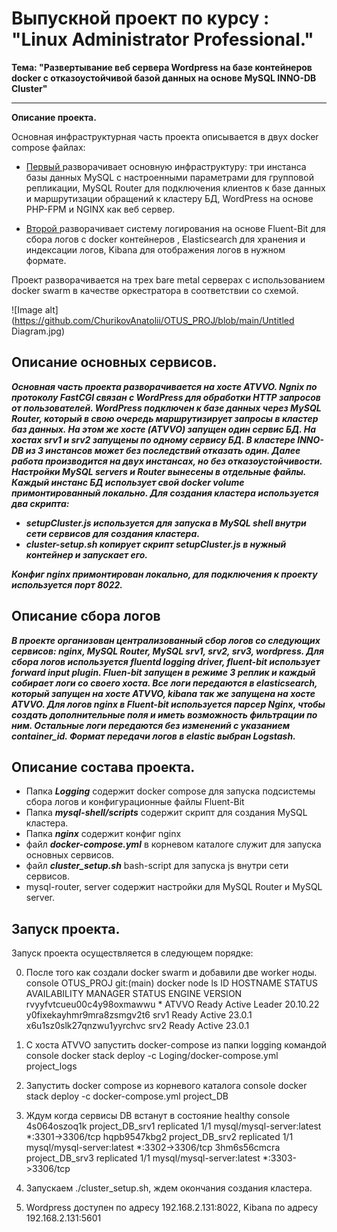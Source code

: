 # Выпускной проект по курсу : "Linux Administrator Professional."

**Тема: "Развертывание веб сервера Wordpress на базе контейнеров docker с отказоустойчивой базой данных на основе MySQL INNO-DB Cluster"**

---
**Описание проекта.**

Основная инфраструктурная часть проекта описывается в двух docker compose файлах:

- [Первый ](https://github.com/ChurikovAnatolii/OTUS_PROJ/blob/main/docker-compose.yml) разворачивает основную инфраструктуру: три инстанса базы данных MySQL с настроенными параметрами для групповой репликации, MySQL Router для подключения клиентов к базе данных и маршрутизации обращений к кластеру БД, WordPress на основе PHP-FPM и NGINX как веб сервер.

- [Второй ](https://github.com/ChurikovAnatolii/OTUS_PROJ/blob/main/Loging/docker-compose.yml) разворачивает систему логирования на основе Fluent-Bit для сбора логов с docker контейнеров , Elasticsearch для хранения и индексации логов, Kibana для отображения логов в нужном формате.


Проект разворачивается на трех bare metal серверах c использованием docker swarm в качестве оркестратора в соответствии со cхемой.

![Image alt](https://github.com/ChurikovAnatolii/OTUS_PROJ/blob/main/Untitled Diagram.jpg)

## Описание основных сервисов.

***Основная часть проекта разворачивается на хосте ATVVO. Ngnix по протоколу FastCGI связан с WordPress для обработки HTTP запросов от пользователей. WordPress подключен к базе данных через MySQL Router, который в свою очередь маршрутизирует запросы в кластер баз данных. На этом же хосте (ATVVO) запущен один сервис БД. На хостах srv1 и srv2 запущены по одному сервису БД. В кластере INNO-DB из 3 инстансов может без последствий отказать один. Далее работа производится на двух инстансах, но без отказоустойчивости. Настройки MySQL servers и Router вынесены в отдельные файлы. Каждый инстанс БД использует свой docker volume примонтированный локально. Для создания кластера используется два скрипта:***

- ***setupCluster.js используется для запуска в MySQL shell внутри сети сервисов для создания кластера.***
- ***cluster-setup.sh копирует скрипт setupCluster.js в нужный контейнер и запускает его.***

***Конфиг nginx примонтирован локально, для подключения к проекту используется порт 8022.***

## Описание сбора логов

***В проекте организован централизованный сбор логов со следующих сервисов: nginx, MySQL Router, MySQL srv1, srv2, srv3, wordpress. Для сбора логов используется fluentd logging driver, fluent-bit использует forward input plugin. Fluen-bit запущен в режиме 3 реплик и каждый собирает логи со своего хоста. Все логи передаются в elasticsearch, который запущен на хосте ATVVO, kibana так же запущена на хосте ATVVO. Для логов nginx в Fluent-bit используется парсер Nginx, чтобы создать дополнительные поля и иметь возможность фильтрации по ним. Остальные логи передаются без изменений с указанием container_id. Формат передачи логов в elastic выбран Logstash.***

## Описание состава проекта.

- Папка ***Logging*** содержит docker compose для запуска подсистемы сбора логов и конфигурационные файлы Fluent-Bit
- Папка ***mysql-shell/scripts*** содержит скрипт для создания MySQL кластера.
- Папка ***nginx*** содержит конфиг nginx
- файл ***docker-compose.yml*** в корневом каталоге служит для запуска основных сервисов.
- файл ***cluster_setup.sh*** bash-script для запуска js внутри сети сервисов.
- mysql-router, server cодержит настройки для MySQL Router и MySQL server.

## Запуск проекта.

Запуск проекта осуществляется в следующем порядке:

0. После того как создали docker swarm и добавили две worker ноды.
console
OTUS_PROJ git:(main)  docker node ls
ID                            HOSTNAME  STATUS    AVAILABILITY  MANAGER STATUS  ENGINE VERSION
rvyyfvtcueu00c4y98oxmawwu *  ATVVO      Ready    Active        Leader          20.10.22
y0fixekayhmr9mra8zsmgv2t6    srv1      Ready    Active                          23.0.1
x6u1sz0slk27qnzwu1yyrchvc    srv2      Ready    Active                          23.0.1


1. С хоста ATVVO запустить docker-compose из папки logging командой
console
docker stack deploy -c Loging/docker-compose.yml project_logs

2. Запустить docker compose из корневого каталога
console
docker stack deploy -c docker-compose.yml project_DB

3. Ждум когда сервисы DB встанут в состояние healthy
console
4s064oszoq1k  project_DB_srv1              replicated  1/1        mysql/mysql-server:latest  *:3301->3306/tcp
hqpb9547kbg2  project_DB_srv2              replicated  1/1        mysql/mysql-server:latest  *:3302->3306/tcp
3hm6s56cmcra  project_DB_srv3              replicated  1/1        mysql/mysql-server:latest  *:3303->3306/tcp

4. Запускаем ./cluster_setup.sh, ждем окончания создания кластера.

5. Wordpress доступен по адресу 192.168.2.131:8022, Kibana по адресу 192.168.2.131:5601
